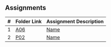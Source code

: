 ##  Assignments

|   #   | Folder Link                 | Assignment Description             |
| :---: | --------------------------- | ---------------------------------- |
|   1   | [A06](./A06%20Hardwood%20Sneezy)   | [Name]() |
|   2   | [P02]()      | [Name]()  |





